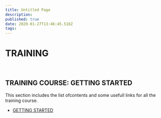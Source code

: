 ```yaml
---
title: Untitled Page
description: 
published: true
date: 2020-01-27T13:46:45.516Z
tags: 
---
```


# TRAINING
 
 <p>&nbsp;</p>
   
## TRAINING COURSE: GETTING STARTED 

This section includes the list ofcontents and some usefull links for all the training course. 

- [GETTING STARTED]()